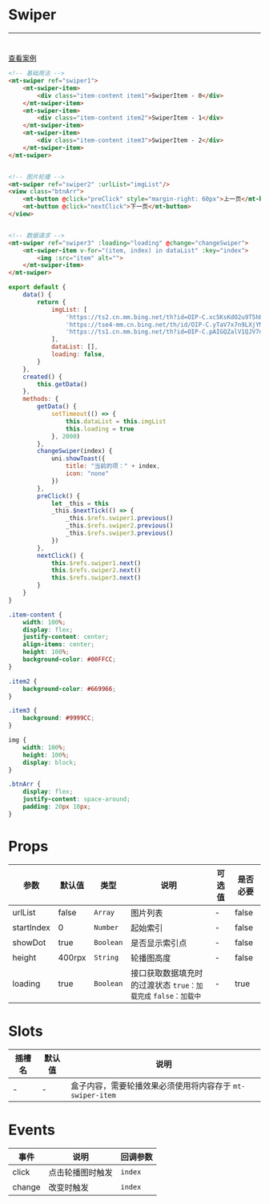 # Swiper

***

#             

[查看案例](https://static-363fc8f1-c547-4a87-8d04-6d5ba4035deb.bspapp.com/#/pages/base/swiper)

```html
<!-- 基础用法 -->
<mt-swiper ref="swiper1">
    <mt-swiper-item>
        <div class="item-content item1">SwiperItem - 0</div>
    </mt-swiper-item>
    <mt-swiper-item>
        <div class="item-content item2">SwiperItem - 1</div>
    </mt-swiper-item>
    <mt-swiper-item>
        <div class="item-content item3">SwiperItem - 2</div>
    </mt-swiper-item>
</mt-swiper>


<!-- 图片轮播 -->
<mt-swiper ref="swiper2" :urlList="imgList"/>
<view class="btnArr">
    <mt-button @click="preClick" style="margin-right: 60px">上一页</mt-button>
    <mt-button @click="nextClick">下一页</mt-button>
</view>


<!-- 数据请求 -->
<mt-swiper ref="swiper3" :loading="loading" @change="changeSwiper">
    <mt-swiper-item v-for="(item, index) in dataList" :key="index">
        <img :src="item" alt="">
    </mt-swiper-item>
</mt-swiper>
```

```javascript
export default {
    data() {
        return {
            imgList: [
                'https://ts2.cn.mm.bing.net/th?id=OIP-C.xc5KsKdO2u9T5hBCpE0yCgHaEK&w=333&h=187&c=8&rs=1&qlt=90&o=6&dpr=2&pid=3.1&rm=2',
                'https://tse4-mm.cn.bing.net/th/id/OIP-C.yTaV7x7n9LXjYN440YsIhQHaFj?w=196&h=147&c=7&r=0&o=5&dpr=2&pid=1.7',
                'https://ts1.cn.mm.bing.net/th?id=OIP-C.pAIGQZalV1QJV7n7fupiCwHaFj&w=288&h=216&c=8&rs=1&qlt=90&o=6&dpr=2&pid=3.1&rm=2'
            ],
            dataList: [],
            loading: false,
        }
    },
    created() {
        this.getData()
    },
    methods: {
        getData() {
            setTimeout(() => {
                this.dataList = this.imgList
                this.loading = true
            }, 2000)
        },
        changeSwiper(index) {
            uni.showToast({
                title: "当前的项：" + index,
                icon: "none"
            })
        },
        preClick() {
            let _this = this
            _this.$nextTick(() => {
                _this.$refs.swiper1.previous()
                _this.$refs.swiper2.previous()
                _this.$refs.swiper3.previous()
            })
        },
        nextClick() {
            this.$refs.swiper1.next()
            this.$refs.swiper2.next()
            this.$refs.swiper3.next()
        }
    }
}
```

```css
.item-content {
    width: 100%;
    display: flex;
    justify-content: center;
    align-items: center;
    height: 100%;
    background-color: #00FFCC;
}

.item2 {
    background-color: #669966;
}

.item3 {
    background: #9999CC;
}

img {
    width: 100%;
    height: 100%;
    display: block;
}

.btnArr {
    display: flex;
    justify-content: space-around;
    padding: 20px 10px;
}
```

# Props

| 参数   | 默认值    | 类型        | 说明                                                          | 可选值 | 是否必要  |
| ------ |--------|-----------|-------------------------------------------------------------| ------ |-------|
| urlList   | false  | `Array`   | 图片列表                                                        | -      | false |
| startIndex | 0      | `Number`  | 起始索引                                                        | -      | false |
| showDot | true   | `Boolean` | 是否显示索引点                                                     | -       | false |
| height | 400rpx | `String`  | 轮播图高度                                                       | -       | false |
| loading | true   | `Boolean` | 接口获取数据填充时的过渡状态 `true：加载完成` `false：加载中`                      | -       | true  |

# Slots

| 插槽名 | 默认值 | 说明                    |
| ------ | ------ |-----------------------|
| -      | -      | 盒子内容，需要轮播效果必须使用将内容存于 `mt-swiper-item` |

# Events

| 事件  | 说明    | 回调参数  |
| ----- |-------|-------|
| click | 点击轮播图时触发 | `index` |
| change | 改变时触发 | `index` |
